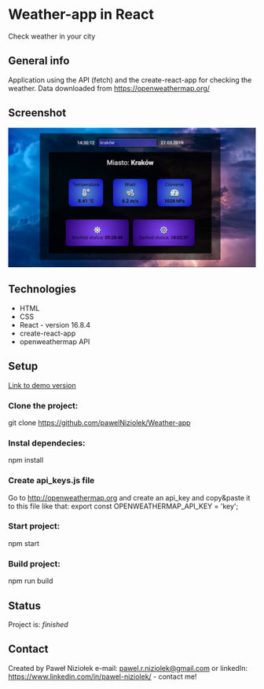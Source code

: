 # Weather-app in React

Check weather in your city

## General info

Application using the API (fetch) and the create-react-app for checking the weather.
Data downloaded from https://openweathermap.org/

## Screenshot

![Screenshot](./src/components/pictures/screenshot.png)

## Technologies

- HTML
- CSS
- React - version 16.8.4
- create-react-app
- openweathermap API

## Setup

[Link to demo version](https://pawelniziolek.github.io/Weather-app/)

### Clone the project:

git clone https://github.com/pawelNiziolek/Weather-app

### Instal dependecies:

npm install

### Create api_keys.js file

Go to http://openweathermap.org and create an api_key and copy&paste it to this file like that:
export const OPENWEATHERMAP_API_KEY = 'key';

### Start project:

npm start

### Build project:

npm run build

## Status

Project is: _finished_

## Contact

Created by Paweł Niziołek e-mail: pawel.r.niziolek@gmail.com or linkedIn: https://www.linkedin.com/in/pawel-niziolek/ - contact me!
